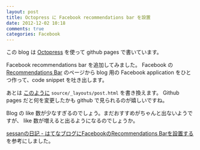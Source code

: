 ```yaml
---
layout: post
title: Octopress に Facebook recommendations bar を設置
date: 2012-12-02 10:18
comments: true
categories: Facebook
---
```


この blog は
[Octopress](http://octopress.org/) を使って github pages で書いています。

Facebook recommendations bar を追加してみました。
Facebook の [Recommendations Bar](https://developers.facebook.com/docs/reference/plugins/recommendationsbar/)
のページから blog 用の Facebook application をひとつ作って、code snippet を吐き出します。

あとは
[このように](https://github.com/tkawachi/tkawachi.github.com/blob/source/source/_layouts/post.html#L45-L53)
`source/_layouts/post.html` を書き換えます。
Github pages だと何を変更したかも github で見られるのが嬉しいですね。

Blog の like 数が少なすぎるのでしょう。まだおすすめがちゃんと出ないようですが、 like 数が増えると出るようになるのでしょうか。

[sessanの日記 - はてなブログにFacebookのRecommendations Barを設置する](http://sessan.hatenablog.com/entry/2012/09/27/172013) を参考にしました。
